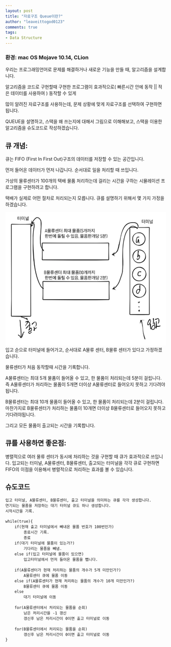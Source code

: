 ```yaml
---
layout: post
title: "자료구조 Queue이란?"
author: "leaveittogod0123"
comments: true
tags:
- Data Structure
---
```


### 환경: mac OS Mojave 10.14, CLion

우리는 프로그래밍언어로 문제를 해결하거나 새로운 기능을 만들 때, 알고리즘을 설계합니다.

알고리즘을 코드로 구현할때 구현한 프로그램이 효과적으로( 빠른시간 안에 동작 || 적은 데이터를 사용하여 ) 동작할 수 있게

많이 알려진 자료구조를 사용하는데, 문제 상황에 맞게 자료구조를 선택하여 구현하면 됩니다.

QUEUE을 설명하고, 스택을 왜 쓰는지에 대해서 그림으로 이해해보고, 스택을 이용한 알고리즘을 슈도코드로 작성하겠습니다.

## 큐 개념:
큐는 FIFO (First In First Out)구조의 데이터를 저장할 수 있는 공간입니다.

먼저 들어온 데이터가 먼저 나갑니다. 순서대로 일을 처리할 때 쓰입니다.

가상의 물류센터가 100개의 택배 물품 처리하는데 걸리는 시간을 구하는 시뮬레이션 프로그램을 구현하려고 합니다.

택배가 실제로 어떤 절차로 처리되는지 모릅니다. 큐를 설명하기 위해서 몇 가지 가정을 하겠습니다.

![그림1](../img/20190724queue.png)
입고 순으로 터미널에 들어가고, 순서대로 A물류 센터, B물류 센터가 있다고 가정하겠습니다.

물류센터가 처음 동작할때 시간을 기록합니다.

A물류센터는 최대 5개 물품이 들어올 수 있고, 한 물품이 처리되는데 5분이 걸립니다.
즉 A물류센터가 처리하는 물품이 5개면 더이상 A물류센터로 들어오지 못하고 기다려야됩니다.

B물류센터는 최대 10개 물품이 들어올 수 있고, 한 물품이 처리되는데 2분이 걸립니다.
마찬가지로 B물류센터가 처리하는 물품이 10개면 더이상 B물류센터로 들어오지 못하고 기다려야됩니다.

그리고 모든 물품이 출고되는 시간을 기록합니다.

## 큐를 사용하면 좋은점:
병렬적으로 여러 물류 센터가 동시에 처리하는 것을 구현할 때 큐가 효과적으로 쓰입니다.
입고되는 터미널, A물류센터, B물류센터, 출고되는 터미널을 각각 큐로 구현하면  
FIFO의 이점을 이용해서 병렬적으로 처리하는 효과를 볼 수 있습니다.

## 슈도코드
```
입고 터미널, A물류센터, B물류센터, 출고 터미널을 의미하는 큐를 각각 생성합니다.
연기되는 물품을 저장하는 대기 터미널 큐도 하나 생성합니다.
시작시간을 기록.

while(true){
    if(현재 출고 터미널에서 빼내온 물품 번호가 100번인가)
        종료시간 기록.
        종료
    if(대기 터미널에 물품이 있는가?) 
        기다리는 물품을 빼냄.
    else if(입고 터미널에 물품이 있으면)    
        입고터미널에서 먼저 들어온 물품을 뺍니다.
    
    if(A물류센터가 현재 처리하는 물품의 개수가 5개 미만인가?)
        A물류센터 큐에 물품 이동
    else if(A물류센터가 현재 처리하는 물품의 개수가 10개 미만인가?)
        B물류센터 큐에 물품 이동
    else     
        대기 터미널에 이동
        
    for(A물류센터에서 처리되는 물품을 순회)
        남은 처리시간을 -1 갱신
        갱신후 남은 처리시간이 0이면 출고 터미널로 이동
    
    for(B물류센터에서 처리되는 물품을 순회)
        갱신후 남은 처리시간이 0이면 출고 터미널로 이동
}
```
